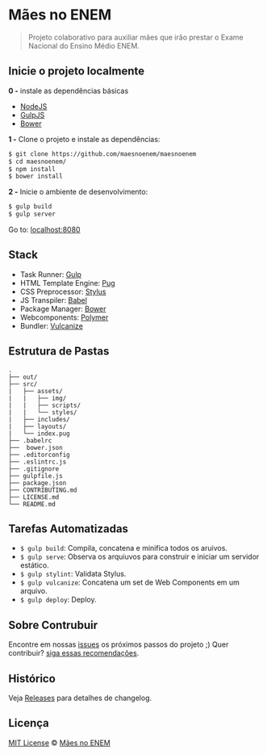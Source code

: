 # Mães no ENEM

> Projeto colaborativo para auxiliar mães que irão prestar o Exame Nacional do Ensino Médio ENEM.

## Inicie o projeto localmente

**0 -** instale as dependências básicas

- [NodeJS](https://nodejs.org/en/)
- [GulpJS](http://gulpjs.com/)
- [Bower](https://bower.io/)

**1 -** Clone o projeto e instale as dependências:

```sh
$ git clone https://github.com/maesnoenem/maesnoenem
$ cd maesnoenem/
$ npm install
$ bower install
```
  
**2 -** Inicie o ambiente de desenvolvimento:

```sh
$ gulp build
$ gulp server
```

Go to: [localhost:8080](http://localhost:8080/)

## Stack

- Task Runner: [Gulp](http://gulpjs.com/)
- HTML Template Engine: [Pug](https://pugjs.org/api/getting-started.html)
- CSS Preprocessor: [Stylus](http://stylus-lang.com/)
- JS Transpiler: [Babel](http://babeljs.io/)
- Package Manager: [Bower](https://bower.io/)
- Webcomponents: [Polymer](https://www.polymer-project.org/1.0/)
- Bundler: [Vulcanize](https://www.npmjs.com/package/gulp-vulcanize)

## Estrutura de Pastas

	.
	├── out/
	├── src/
	|   ├── assets/
	|   |   ├── img/
	|   |   ├── scripts/
	|   |   └── styles/
	|   ├── includes/
	|   ├── layouts/
	|   └── index.pug
	├── .babelrc
	├──  bower.json
	├── .editorconfig
	├── .eslintrc.js
	├── .gitignore
	├── gulpfile.js
	├── package.json
	├── CONTRIBUTING.md
	├── LICENSE.md
	└── README.md

## Tarefas Automatizadas

- `$ gulp build`: Compila, concatena e minifica todos os aruivos.
- `$ gulp serve`: Observa os arquiuvos para construir e iniciar um servidor estático.
- `$ gulp stylint`: Validata Stylus.
- `$ gulp vulcanize`: Concatena um set de Web Components em um arquivo.
- `$ gulp deploy`: Deploy.

## Sobre Contrubuir

Encontre em nossas [issues](https://github.com/maesnoenem/maesnoenem/issues/) os próximos passos do projeto ;)
Quer contribuir? [siga essas recomendações](https://https://github.com/maesnoenem/maesnoenem/issues/blob/master/CONTRIBUTING.md).

## Histórico

Veja [Releases](https://github.com/maesnoenem/maesnoenem/releases) para detalhes de changelog.

## Licença

[MIT License](https://github.com/maesnoenem/maesnoenem/blob/master/license.md) © [Mães no ENEM](https:///maesnoenem/maesnoenem.github.io)

